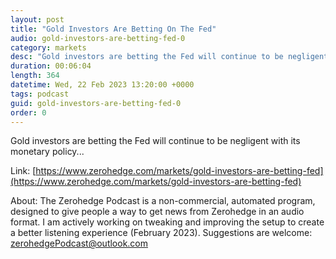 ```yaml
---
layout: post
title: "Gold Investors Are Betting On The Fed"
audio: gold-investors-are-betting-fed-0
category: markets
desc: "Gold investors are betting the Fed will continue to be negligent with its monetary policy..."
duration: 00:06:04
length: 364
datetime: Wed, 22 Feb 2023 13:20:00 +0000
tags: podcast
guid: gold-investors-are-betting-fed-0
order: 0
---
```

Gold investors are betting the Fed will continue to be negligent with its monetary policy...

Link: [https://www.zerohedge.com/markets/gold-investors-are-betting-fed](https://www.zerohedge.com/markets/gold-investors-are-betting-fed)

About: The Zerohedge Podcast is a non-commercial, automated program, designed to give people a way to get news from Zerohedge in an audio format.  I am actively working on tweaking and improving the setup to create a better listening experience (February 2023).  Suggestions are welcome: [zerohedgePodcast@outlook.com](mailto:zerohedgePodcast@outlook.com)